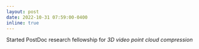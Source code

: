 ```yaml
---
layout: post
date: 2022-10-31 07:59:00-0400
inline: true
---
```


Started PostDoc research fellowship for _3D video point cloud compression_ 
